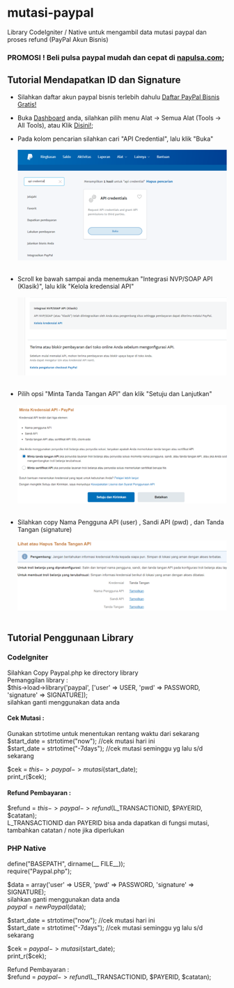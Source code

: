 # mutasi-paypal
Library CodeIgniter / Native untuk mengambil data mutasi paypal dan proses refund (PayPal Akun Bisnis)
### PROMOSI ! Beli pulsa paypal mudah dan cepat di [napulsa.com](https://napulsa.com);

## Tutorial Mendapatkan ID dan Signature
- Silahkan daftar akun paypal bisnis terlebih dahulu [Daftar PayPal Bisnis Gratis!](https://www.paypal.com)

- Buka [Dashboard](https://www.paypal.com/mep/dashboard) anda, silahkan pilih menu Alat -> Semua Alat (Tools -> All Tools), atau Klik [Disini!](https://www.paypal.com/merchantapps/myapps);

- Pada kolom pencarian silahkan cari "API Credential", lalu klik "Buka"  <br /> <br />
![Screenshot](ss1.PNG) <br /><br />
- Scroll ke bawah sampai anda menemukan "Integrasi NVP/SOAP API (Klasik)", lalu klik "Kelola kredensial API" <br /><br />
![Screenshot](ss2.PNG) <br /><br />
- Pilih opsi "Minta Tanda Tangan API" dan klik "Setuju dan Lanjutkan" <br /><br />
![Screenshot](ss3.PNG) <br /><br />
- Silahkan copy Nama Pengguna API (user) , Sandi API (pwd) , dan Tanda Tangan (signature) <br /><br />
![Screenshot](ss4.PNG) <br /><br />



## Tutorial Penggunaan Library

### CodeIgniter
  Silahkan Copy Paypal.php ke directory library <br />
  Pemanggilan library : <br />
  $this->load->library('paypal', ['user' => USER, 'pwd' => PASSWORD, 'signature' => SIGNATURE]); <br />
  silahkan ganti menggunakan data anda <br />
  
  #### Cek Mutasi :
  Gunakan strtotime untuk menentukan rentang waktu dari sekarang <br />
  $start_date = strtotime("now"); //cek mutasi hari ini <br />
  $start_date = strtotime("-7days"); //cek mutasi seminggu yg lalu s/d sekarang <br />
  
  $cek = $this->paypal->mutasi($start_date); <br />
  print_r($cek); <br />
  
  #### Refund Pembayaran :
  $refund = $this->paypal->refund($L_TRANSACTIONID, $PAYERID, $catatan); <br />
  L_TRANSACTIONID dan PAYERID bisa anda dapatkan di fungsi mutasi, tambahkan catatan / note jika diperlukan <br />
  
 ### PHP Native
 
  define("BASEPATH", dirname(__ FILE__)); <br />
  require("Paypal.php"); <br />
  
  $data = array('user' => USER, 'pwd' => PASSWORD, 'signature' => SIGNATURE); <br />
  silahkan ganti menggunakan data anda <br />
  $paypal = new Paypal($data); <br />
  
  $start_date = strtotime("now"); //cek mutasi hari ini <br />
  $start_date = strtotime("-7days"); //cek mutasi seminggu yg lalu s/d sekarang <br />
  
  $cek = $paypal->mutasi($start_date); <br />
  print_r($cek); <br />
  
  Refund Pembayaran : <br />
  $refund = $paypal->refund($L_TRANSACTIONID, $PAYERID, $catatan);
  
  



